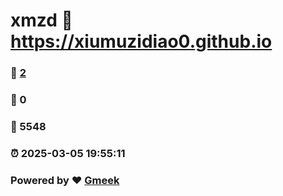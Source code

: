 # xmzd :link: https://xiumuzidiao0.github.io 
### :page_facing_up: [2](https://xiumuzidiao0.github.io/tag.html) 
### :speech_balloon: 0 
### :hibiscus: 5548 
### :alarm_clock: 2025-03-05 19:55:11 
### Powered by :heart: [Gmeek](https://github.com/Meekdai/Gmeek)
